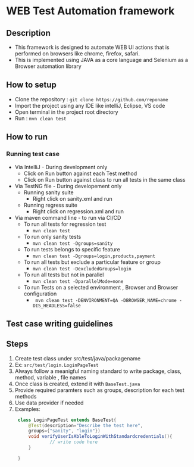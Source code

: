 
# WEB Test Automation framework
## Description
- This framework is designed to automate WEB UI actions that is performed on browsers like chrome, firefox, safari.
- This is implemented using JAVA as a core language and Selenium as a Browser automation library


## How to setup
- Clone the repository :  ``` git clone https://github.com/reponame ```
- Import the project using any IDE like intelliJ, Eclipse, VS code
- Open terminal in the project root directory
- Run : ``` mvn clean test ```

## How to run
### Running test case
- Via IntelliJ - During development only
  - Click on Run button against each Test method
  - Click on Run button against class to run all tests in the same class
- Via TestNG file - During developement only
  - Running sanity suite
    - Right click on sanity.xml and run
  - Running regress suite
    - Right click on regression.xml and run
- Via maven command line - to run via CI/CD
  - To run all tests for regression test
    - ``` mvn clean test ```
  - To run only sanity tests
    - ``` mvn clean test -Dgroups=sanity ```
  - To run tests belongs to specific feature
    - ``` mvn clean test -Dgroups=login,products,payment ```
  - To run all tests but exclude a particular feature or group
    - ``` mvn clean test -DexcludedGroups=login ```
  - To run all tests but not in parallel
    - ``` mvn clean test -DparallelMode=none ```
  - To run Tests on a selected environment , Browser and Browser configuration
    - ``` mvn clean test -DENVIRONMENT=QA -DBROWSER_NAME=chrome -DIS_HEADLESS=false```

## Test case writing guidelines
## Steps
1. Create test class under src/test/java/packagename
  1. Ex: ``` src/test/login.LoginPageTest ```
2. Always follow a meanigful naming standard to write package, class, method, variable , file names
3. Once class is created, extend it with ``` BaseTest.java ```
4. Provide required paramters such as groups, description for each test methods
5. Use data provider if needed
6. Examples:
   ``` java
    class LoginPageTest extends BaseTest{
        @Test(description="Describe the test here",
        groups={"sanity", "login"})
        void verifyUserIsAbleToLoginWithStandardcredentials(){
                // write code here
        }

    }
   ```





